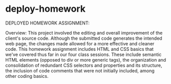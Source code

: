 # deploy-homework

DEPLOYED HOMEWORK ASSIGNMENT:

Overview:
This project involved the editing and overall improvement of the client's source code. Although the submitted code generates the intended web page, the changes made allowed for a more effective and cleaner code. This homework assignment includes HTML and CSS basics that we've covered thus far in our four class sessions. These include semantic HTML elements (opposed to div or more generic tags), the organization and consolidation of redundant CSS selectors and properties and its structure, the inclusion of code comments that were not initially included, among other coding basics.

